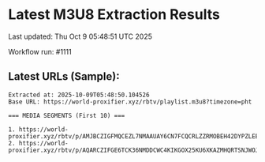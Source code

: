 # Latest M3U8 Extraction Results

Last updated: Thu Oct  9 05:48:51 UTC 2025

Workflow run: #1111

## Latest URLs (Sample):
```
Extracted at: 2025-10-09T05:48:50.104526
Base URL: https://world-proxifier.xyz/rbtv/playlist.m3u8?timezone=pht

=== MEDIA SEGMENTS (First 10) ===

1. https://world-proxifier.xyz/rbtv/p/AMJBCZIGFMQCEZL7NMAAUAY6CN7FCQCRLZZRMOBEH42DYPZLEERSYKIRJYJXAUKJCAAXG732MVVXI5L2N5ZHSZLTDMJAUAAEAYBRA6L7OB6WC53FMM/index.m3u8
2. https://world-proxifier.xyz/rbtv/p/AQARCZIFGE6TCK36NMDDCWC4KIKGOX25KU6XKAZMHQRTSNJWOJTGKECHKMJX4X2GLFJXGIZDMUMSKIJVG45SKJDZMJNV2XKRLNPUMMTVPJXXE53VPJXXE7LFOMNREAIEAABAACLEOV5G64TWMJRHCYL6/index.m3u8
```
